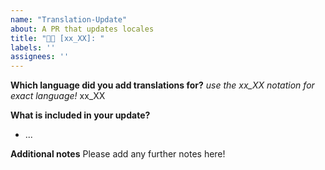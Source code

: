 ```yaml
---
name: "Translation-Update"
about: A PR that updates locales
title: "🔀🌐 [xx_XX]: "
labels: ''
assignees: ''
---
```


<!-- Note: Please stick to this template to help us keep LSSM clean! -->
**Which language did you add translations for?**
*use the xx_XX notation for exact language!*
xx_XX

**What is included in your update?**
* ...

**Additional notes**
Please add any further notes here!
